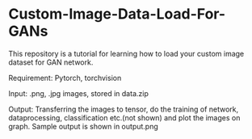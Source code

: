 # Custom-Image-Data-Load-For-GANs

This repository is a tutorial for learning how to load your custom image dataset for GAN network.


Requirement: Pytorch, torchvision

Input: .png, .jpg images, stored in data.zip


Output: Transferring the images to tensor, do the training of network, dataprocessing, classification etc.(not shown) and plot the images on graph. Sample output is shown in output.png




